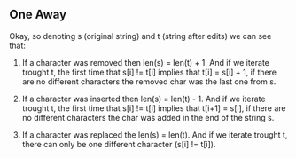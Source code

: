 ## One Away

Okay, so denoting s (original string) and t (string after edits) we can see that:
    
   1. If a character was removed then len(s) = len(t) + 1.
      And if we iterate trought t, the first time that s[i] != t[i]
      implies that t[i] = s[i] + 1, if there are no
      different characters the removed char was the last one from s.
    
   2. If a character was inserted then len(s) = len(t) - 1.
      And if we iterate trought t, the first time that s[i] != t[i]
      implies that t[i+1] = s[i], if there are no different
      characters the char was added in the end of the string s.

   3. If a character was replaced the len(s) = len(t). And if
      we iterate trought t, there can only be one different
      character (s[i] != t[i]).
